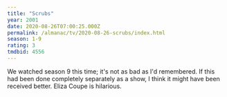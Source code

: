 ```yaml
---
title: "Scrubs"
year: 2001
date: 2020-08-26T07:00:25.000Z
permalink: /almanac/tv/2020-08-26-scrubs/index.html
season: 1-9
rating: 3
tmdbid: 4556
---
```


We watched season 9 this time; it's not as bad as I'd remembered. If this had been done completely separately as a show, I think it might have been received better. Eliza Coupe is hilarious.